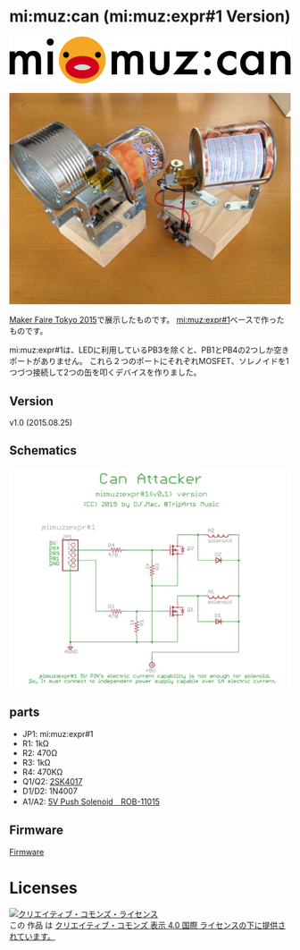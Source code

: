 # mi:muz:can (mi:muz:expr#1 Version)

![mimuz-can logo](./mimuz-can.png)

![can attacker](can.JPG)

[Maker Faire Tokyo 2015](http://makezine.jp/event/makers2015/d_f_mac_at_triparts_music/)で展示したものです。
[mi:muz:expr#1](https://github.com/tadfmac/mi-muz/tree/master/boards/expr1)ベースで作ったものです。

mi:muz:expr#1は、LEDに利用しているPB3を除くと、PB1とPB4の2つしか空きポートがありません。
これら２つのポートにそれぞれMOSFET、ソレノイドを1つづつ接続して2つの缶を叩くデバイスを作りました。

## Version

v1.0 (2015.08.25)

## Schematics

![can attacker mi:muz:expr#1 version](canattacker.png)

## parts

- JP1: mi:muz:expr#1
- R1: 1kΩ
- R2: 470Ω
- R3: 1kΩ
- R4: 470KΩ
- Q1/Q2: [2SK4017](http://akizukidenshi.com/catalog/g/gI-07597/)
- D1/D2: 1N4007
- A1/A2: [5V Push Solenoid　ROB-11015](https://www.sparkfun.com/products/11015)

## Firmware

[Firmware](./can1_h/can1_h.ino)

# Licenses

<a rel="license" href="http://creativecommons.org/licenses/by/4.0/"><img alt="クリエイティブ・コモンズ・ライセンス" style="border-width:0" src="https://i.creativecommons.org/l/by/4.0/88x31.png" /></a><br />この 作品 は <a rel="license" href="http://creativecommons.org/licenses/by/4.0/">クリエイティブ・コモンズ 表示 4.0 国際 ライセンスの下に提供されています。</a>






